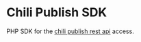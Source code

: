 Chili Publish SDK
=================

PHP SDK for the [chili publish rest api](https://chilipublishdocs.atlassian.net/wiki/spaces/CPDOC/pages/1413629/Webservice+functions) access.
